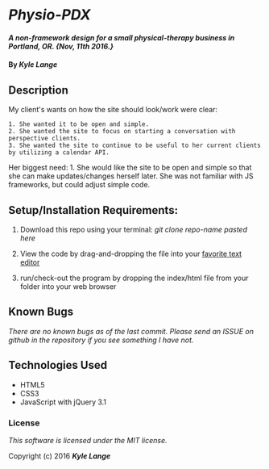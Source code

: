 # _Physio-PDX_

#### _A non-framework design for a small physical-therapy business in Portland, OR. {Nov, 11th 2016.}_

#### By _**Kyle Lange**_

## Description

My client's wants on how the site should look/work were clear:

	1. She wanted it to be open and simple.
	2. She wanted the site to focus on starting a conversation with perspective clients.
	3. She wanted the site to continue to be useful to her current clients by utilizing a calendar API.

Her biggest need:
	1. She would like the site to be open and simple so that she can make updates/changes herself later.  She was not familiar with JS frameworks, but could adjust simple code.

## Setup/Installation Requirements:

  1. Download this repo using your terminal: _git clone repo-name pasted here_

  2. View the code by drag-and-dropping the file into your [favorite text editor](https://atom.io/)

  3. run/check-out the program by dropping the index/html file from your folder into your web browser

## Known Bugs

_There are no known bugs as of the last commit. Please send an ISSUE on github in the repository if you see something I have not._


## Technologies Used

  * HTML5
  * CSS3
  * JavaScript with jQuery 3.1

### License

*This software is licensed under the MIT license.*

Copyright (c) 2016 **_Kyle Lange_**
